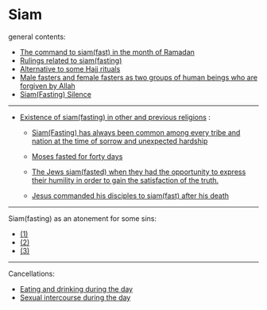 # Siam
general contents:
- [The command to siam(fast) in the month of Ramadan](https://quran.com/2/183)
- [Rulings related to siam(fasting)](https://quran.com/2/184-185)
- [Alternative to some Hajj rituals](https://quran.com/2/196)
- [Male fasters and female fasters as two groups of human beings who are forgiven by Allah](https://quran.com/33/35)
- [Siam(Fasting) Silence](https://quran.com/19/26)

***

- [Existence of siam(fasting) in other and previous religions](https://quran.com/2/183) :

  - [Siam(Fasting) has always been common among every tribe and nation at the time of sorrow and unexpected hardship](https://www.biblegateway.com/passage/?search=1%20Corinthians%203%3A5-7&version=NIV)
  
  - [Moses fasted for forty days](https://www.biblegateway.com/passage/?search=Deuteronomy%209%3A9&version=NIV)


  - [The Jews siam(fasted) when they had the opportunity to express their humility in order to gain the satisfaction of the truth.](https://www.sefaria.org/Judges.20.26?lang=bi&with=all&lang2=en)


  - [Jesus commanded his disciples to siam(fast) after his death](https://www.biblegateway.com/passage/?search=Luke%205:34-35&version=NIV)


***


Siam(fasting) as an atonement for some sins:
- [(1)](https://quran.com/4/92)
- [(2)](https://quran.com/5/89)
- [(3)](https://quran.com/5/95)

***

Cancellations:
- [Eating and drinking during the day](https://quran.com/2/187)
- [Sexual intercourse during the day](https://quran.com/2/187)
